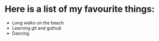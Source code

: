# Here is a list of my favourite things:
- Long walks on the beach
- Learning git and guthub
- Dancing
